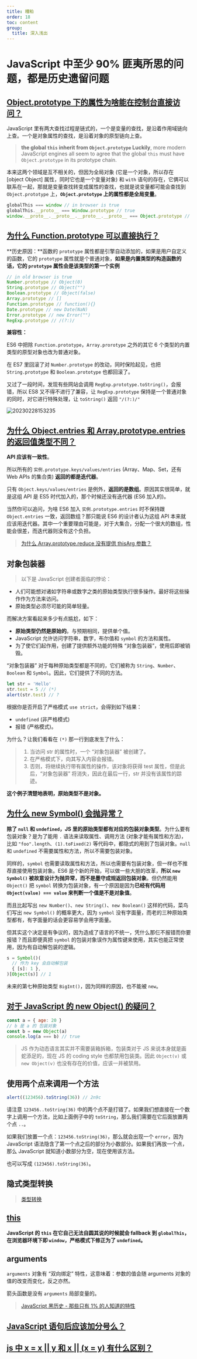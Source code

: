 ```yaml
---
title: 糟粕
order: 18
toc: content
group:
  title: 深入浅出
---
```


# JavaScript 中至少 90% 匪夷所思的问题，都是历史遗留问题

## [Object.prototype 下的属性为啥能在控制台直接访问？](https://www.zhihu.com/question/346847436/answer/829975038)

JavaScript 里有两大查找过程是链式的，一个是变量的查找，是沿着作用域链向上查。一个是对象属性的查找，是沿着对象的原型链向上查。

> **the global `this` inherit from `Object.prototype` Luckily**, more modern JavaScript engines all seem to agree that the global `this` must have `Object.prototype` in its prototype chain.

本来这两个领域是互不相关的，但因为全局对象 (它是一个对象，所以存在 [object Object] 属性，同时它也是一个变量对象) 和 `with` 语句的存在，它俩可以联系在一起，那就是变量查找转变成属性的查找，也就是说变量都可能会查找到 `Object.prototype` 上，**`Object.prototype` 上的属性都是全局变量**。

```js
globalThis === window // in browser is true
globalThis.__proto__ === Window.prototype // true
window.__proto__.__proto__.__proto__.__proto__ === Object.prototype // true
```

## [为什么 Function.prototype 可以直接执行？](https://www.zhihu.com/question/323462380)

**历史原因：**函数的 `prototype` 属性都是引擎自动添加的，如果是用户自定义的函数，它的 `prototype` 属性就是个普通对象，**如果是内置类型的构造函数的话，它的 `prototype` 属性会是该类型的第一个实例**

```js
// in old browser is true
Number.prototype // Object(0)
String.prototype // Object("")
Boolean.prototype // Object(false)
Array.prototype // []
Function.prototype // function(){}
Date.prototype // new Date(NaN)
Error.prototype // new Error("")
RegExp.prototype // /(?:)/
```

**兼容性：**

ES6 中把除 `Function.prototype`，`Array.prorotype` 之外的其它 6 个类型的内置类型的原型对象也改为普通对象。

在 ES7 里回滚了对 `Number.prototype` 的改动，同时保险起见，也把 `String.prototype` 和 `Boolean.prototype` 也都回滚了。

又过了一段时间，发现有些网站会调用 `RegExp.prototype.toString()`，会报错，所以 ES8 又不得不进行了兼容，让 `RegExp.prototype` 保持是一个普通对象的同时，对它进行特殊处理，让 `toString()` 返回 `"/(?:)/"`

![20230228153235](https://raw.githubusercontent.com/chuenwei0129/my-picgo-repo/master/others/20230228153235.png)

## [为什么 Object.entries 和 Array.prototype.entries 的返回值类型不同？](https://www.zhihu.com/question/465364604/answer/1945950621)

**API 应该有一致性**。

所以所有的 `实例.prototype.keys/values/entries` (Array、Map、Set，还有 Web APIs 的集合类) **返回的都是迭代器**。

只有 `Object.keys/values/entries` 是例外，**返回的是数组**。原因其实很简单，就是这组 API 是 ES5 时代加入的，那个时候还没有迭代器 (ES6 加入的)。

当然你可以追问，为啥 ES6 加入 `实例.prototype.entries` 时不保持跟 `Object.entries` 一致，返回数组？那只能说 ES6 的设计者认为这组 API 本来就应该用迭代器。其中一个重要理由可能是，对于大集合，分配一个很大的数组，性能会很差，而迭代器则没有这个负担。

> [为什么 Array.prototype.reduce 没有提供 thisArg 参数？](https://www.zhihu.com/question/320737179/answer/684654801)

## 对象包装器

> 以下是 JavaScript 创建者面临的悖论：

- 人们可能想对诸如字符串或数字之类的原始类型执行很多操作。最好将这些操作作为方法来访问。
- 原始类型必须尽可能的简单轻量。

而解决方案看起来多少有点尴尬，如下：

- **原始类型仍然是原始的**。与预期相同，提供单个值。
- JavaScript 允许访问字符串，数字，布尔值和 `symbol` 的方法和属性。
- 为了使它们起作用，创建了提供额外功能的特殊 “对象包装器”，使用后即被销毁。

“对象包装器” 对于每种原始类型都是不同的，它们被称为 `String`、`Number`、`Boolean` 和 `Symbol`。因此，它们提供了不同的方法。

```js
let str = 'Hello'
str.test = 5 // (*)
alert(str.test) // ?
```

根据你是否开启了严格模式 `use strict`，会得到如下结果：

- `undefined` (非严格模式)
- 报错 (严格模式)。

为什么？让我们看看在 `(*)` 那一行到底发生了什么：

> 1. 当访问 str 的属性时，一个 “对象包装器” 被创建了。
> 2. 在严格模式下，向其写入内容会报错。
> 3. 否则，将继续执行带有属性的操作，该对象将获得 test 属性，但是此后，“对象包装器” 将消失，因此在最后一行，str 并没有该属性的踪迹。

**这个例子清楚地表明，原始类型不是对象。**

## [为什么 new Symbol() 会抛异常？](https://www.zhihu.com/question/316717095/answer/628772556)

**除了 `null` 和 `undefined`，JS 里的原始类型都有对应的包装对象类型**。为什么要有包装对象？是为了能用 `.` 语法来读取属性、调用方法 (对象才能有属性和方法)，比如 `"foo".length`、`(1).toFixed(2)` 等代码中，都隐式的用到了包装对象。`null` 和 `undefined` 不需要属性和方法，所以不需要包装对象。

同样的，`symbol` 也需要读取属性和方法，所以也需要有包装对象，但一样也不推荐直接使用包装对象。ES6 是个新的开始，可以做一些大胆的改革，**所以 `new Symbol()` 被故意设计为抛异常，而不是墨守成规返回包装对象**。但仍然能用 `Object()` 把 `symbol` 转换为包装对象，有一个原因是因为**已经有代码用 `Object(value) === value` 来判断一个值是不是对象值**。

而且比起写出 `new Number()`、`new String()`、`new Boolean()` 这样的代码，菜鸟们写出 `new Symbol()` 的概率更大，因为 `symbol` 没有字面量，而老的三种原始类型都有，有字面量的话会更容易学会用字面量。

但其实这个决定是有争议的，因为造成了语言的不统一，凭什么那仨不报错而你要报错？而且即便真把 `symbol` 的包装对象误作为属性键来使用，其实也能正常使用，因为有自动解包装的逻辑。

```js
s = Symbol()(
  // 作为 key 会自动解包装
  { [s]: 1 },
)[Object(s)] // 1
```

未来的第七种原始类型 `BigInt()`，因为同样的原因，也不能被 `new`。

## [对于 JavaScript 的 new Object() 的疑问？](https://www.zhihu.com/question/285068799)

```js
const a = { age: 20 }
// b 是 a 的 包装对象
const b = new Object(a)
console.log(a === b) // true
```

> JS 作为动态语言其实并不需要装箱拆箱，包装类对于 JS 来说本身就是画蛇添足的，现在 JS 的 coding style 也都禁用包装类。因此 `Object(v)` 或 `new Object(v)` 也没有存在的价值，应该一并被禁用。

## 使用两个点来调用一个方法

```js
alert((123456).toString(36)) // 2n9c
```

请注意 `123456..toString(36)` 中的两个点不是打错了。如果我们想直接在一个数字上调用一个方法，比如上面例子中的 `toString`，那么我们需要在它后面放置两个点 `..`。

如果我们放置一个点：`123456.toString(36)`，那么就会出现一个 `error`，因为 JavaScript 语法隐含了第一个点之后的部分为小数部分。如果我们再放一个点，那么 JavaScript 就知道小数部分为空，现在使用该方法。

也可以写成 `(123456).toString(36)`。

## 隐式类型转换

> [类型转换](type-change.md)

## [this](this.md)

**JavaScript 的 `this` 在它自己无法自圆其说的时候就会 fallback 到 `globalThis`，在浏览器环境下即 `window`，严格模式下修正为了 `undefined`。**

## arguments

`arguments` 对象有 “双向绑定” 特性，这意味着：参数的值会随 arguments 对象的值的改变而变化，反之亦然。

箭头函数是没有 `arguments` 局部变量的。

> [JavaScript 黑历史 - 那些只有 1% 的人知道的特性](https://zhuanlan.zhihu.com/p/486975868)

## [JavaScript 语句后应该加分号么？](https://www.zhihu.com/question/20298345)

## [js 中 x = x || y 和 x || (x = y) 有什么区别？](https://www.zhihu.com/question/414969457/answer/1416743993)
